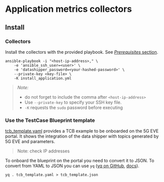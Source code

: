 # Application metrics collectors

## Install

### Collectors

Install the collectors with the provided playbook.
See [*Prerequisites* section](../README.md).

```shell script
ansible-playbook -i "<host-ip-address>," \
    -e 'ansible_ssh_user=<user>' \
    -e 'datashipper_password=<your-hashed-password>' \
    --private-key <key-file> \
    -K install_application.yml
```

> *Note:*
>
> - do not forget to include the comma after `<host-ip-address>`
> - Use `--private-key` to specify your SSH key file.
> - `-K` requests the `sudo` password before executing

### Use the TestCase Blueprint template

[tcb_template.yaml](tcb_template.yaml) provides a TCB example to be onboarded on the 5G EVE portal.
It shows the integration of the data shipper with topics generated by 5G EVE and parameters.

> Note: check IP addresses

To onboard the blueprint on the portal you need to convert it to JSON.
To convert from YAML to JSON you can use `yq` ([yq on GitHub](https://github.com/kislyuk/yq),
[docs](https://kislyuk.github.io/yq/)).

```shell script
yq . tcb_template.yaml > tcb_template.json
```
